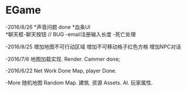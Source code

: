 # EGame

-2016/8/26
*声音问题 done
*血条UI  
*聊天框-聊天按钮
//
BUG
-email注册输入长度
-死亡处理

-2016/8/25
增加地图不可行动区域
增加不可移动格子红色方格
增加NPC对话

-2016/7/6
地图加载实现.
Render.
Cammer done;

-2016/6/22
Net Work Done
Map, player Done.

-More
随机地图 Random Map.
建筑.
资源 Assets.
AI.
玩家属性.